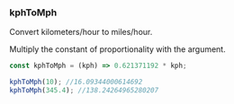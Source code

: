 ### kphToMph

Convert kilometers/hour to miles/hour.

Multiply the constant of proportionality with the argument.

```js
const kphToMph = (kph) => 0.621371192 * kph;
```

```js
kphToMph(10); //16.09344000614692
kphToMph(345.4); //138.24264965280207
```

